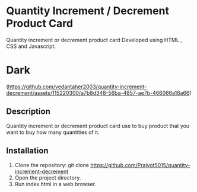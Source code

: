 # Quantity Increment / Decrement Product Card

Quantity increment or decrement product card Developed using HTML , CSS and Javascript.


# Dark
(https://github.com/vedantaher2003/quantity-increment-decrement/assets/115220300/a7b8d348-56ba-4857-ae7b-466066a16a66)



## Description

Quantity increment or decrement product card use to buy product that you want to buy how many quantities of it.


## Installation

1. Clone the repository: git clone https://github.com/Prajyot5015/quantity-increment-decrement
2. Open the project directory.
3. Run index.html in a web browser.
